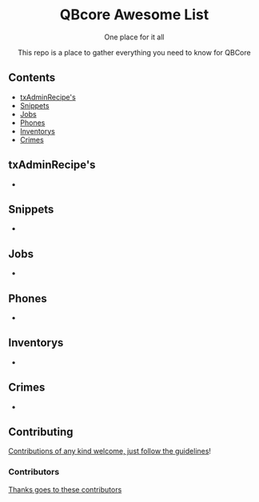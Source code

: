 <div align="center">

<!-- title -->

<!--lint ignore no-dead-urls-->
# QBcore Awesome List

<!-- subtitle -->

One place for it all

<!-- image -->

<!-- <a href="" target="_blank" rel="noopener noreferrer">
  <img src="" />
</a> -->

<!-- description -->

This repo is a place to gather everything you need to know for QBCore

</div>

<!-- TOC -->

## Contents

- [txAdminRecipe's](#txAdminRecipe)
- [Snippets](#snippets)
- [Jobs](#jobs)
- [Phones](#phones)
- [Inventorys](#inventorys)
- [Crimes](#crimes)

<!-- CONTENT -->

## txAdminRecipe's

- 

## Snippets

- 

## Jobs

- 

## Phones

- 

## Inventorys

- 

## Crimes

- 

<!-- END OF CONTENT -->

## Contributing

[Contributions of any kind welcome, just follow the guidelines](contributing.md)!

### Contributors

[Thanks goes to these contributors](https://github.com/Awesome-QBcore/graphs/contributors)
